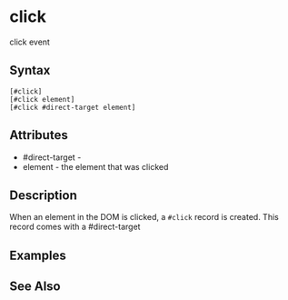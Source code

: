 # click

click event

## Syntax

```
[#click]
[#click element]
[#click #direct-target element]
```

## Attributes

- #direct-target - 
- element - the element that was clicked

## Description

When an element in the DOM is clicked, a `#click` record is created. This record comes with a #direct-target

## Examples

## See Also